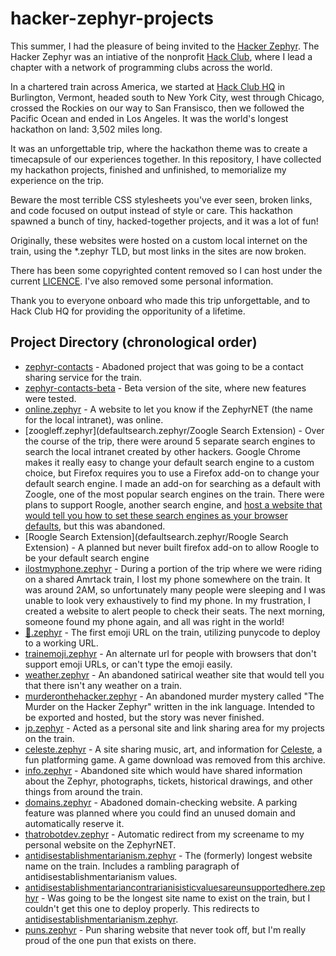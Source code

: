 # hacker-zephyr-projects

This summer, I had the pleasure of being invited to the [Hacker Zephyr](https://zephyr.hackclub.com/). The Hacker Zephyr was an intiative of the nonprofit [Hack Club](https://hackclub.com/), where I lead a chapter with a network of programming clubs across the world.

In a chartered train across America, we started at [Hack Club HQ](https://goo.gl/maps/jNQB5kwYoLH11JqM6) in Burlington, Vermont, headed south to New York City, west through Chicago, crossed the Rockies on our way to San Fransisco, then we followed the Pacific Ocean and ended in Los Angeles. It was the world's longest hackathon on land: 3,502 miles long.

It was an unforgettable trip, where the hackathon theme was to create a timecapsule of our experiences together. In this repository, I have collected my hackathon projects, finished and unfinished, to memorialize my experience on the trip. 

Beware the most terrible CSS stylesheets you've ever seen, broken links, and code focused on output instead of style or care. This hackathon spawned a bunch of tiny, hacked-together projects, and it was a lot of fun!

Originally, these websites were hosted on a custom local internet on the train, using the *.zephyr TLD, but most links in the sites are now broken.

There has been some copyrighted content removed so I can host under the current [LICENCE](LICENSE.md). I've also removed some personal information.

Thank you to everyone onboard who made this trip unforgettable, and to Hack Club HQ for providing the opporitunity of a lifetime.

## Project Directory (chronological order)

* [zephyr-contacts](contacts.zephyr/index.html) - Abadoned project that was going to be a contact sharing service for the train.
* [zephyr-contacts-beta](contacts-beta.zephyr/index.html) - Beta version of the site, where new features were tested.
* [online.zephyr](online.zephyr/index.html) - A website to let you know if the ZephyrNET (the name for the local intranet), was online.
* [zoogleff.zephyr](defaultsearch.zephyr/Zoogle Search Extension) - Over the course of the trip, there were around 5 separate search engines to search the local intranet created by other hackers. Google Chrome makes it really easy to change your default search engine to a custom choice, but Firefox requires you to use a Firefox add-on to change your default search engine. I made an add-on for searching as a default with Zoogle, one of the most popular search engines on the train. There were plans to support Roogle, another search engine, and [host a website that would tell you how to set these search engines as your browser defaults](defaultsearch.zephyr/index.html), but this was abandoned.
* [Roogle Search Extension](defaultsearch.zephyr/Roogle Search Extension) - A planned but never built firefox add-on to allow Roogle to be your default search engine
* [ilostmyphone.zephyr](ilostmyphone.zephyr/index.html) - During a portion of the trip where we were riding on a shared Amrtack train, I lost my phone somewhere on the train. It was around 2AM, so unfortunately many people were sleeping and I was unable to look very exhaustively to find my phone. In my frustration, I created a website to alert people to check their seats. The next morning, someone found my phone again, and all was right in the world!
* [🚂.zephyr](xn--358h.zephyr/index.html) - The first emoji URL on the train, utilizing punycode to deploy to a working URL.
* [trainemoji.zephyr](trainemoji.zephyr/index.html) - An alternate url for people with browsers that don't support emoji URLs, or can't type the emoji easily.
* [weather.zephyr](weather.zephyr) - An abandoned satirical weather site that would tell you that there isn't any weather on a train.
* [murderonthehacker.zephyr](murderonthehacker.zephyr) - An abandoned murder mystery called "The Murder on the Hacker Zephyr" written in the ink language. Intended to be exported and hosted, but the story was never finished.
* [jp.zephyr](jp.zephyr/index.html) - Acted as a personal site and link sharing area for my projects on the train.
* [celeste.zephyr](celeste.zephyr/index.html) - A site sharing music, art, and information for [Celeste](http://www.celestegame.com/), a fun platforming game. A game download was removed from this archive.
* [info.zephyr](info.zephyr/index.html) - Abandoned site which would have shared information about the Zephyr, photographs, tickets, historical drawings, and other things from around the train.
* [domains.zephyr](domains.zephyr/index.html) - Abadoned domain-checking website. A parking feature was planned where you could find an unused domain and automatically reserve it.
* [thatrobotdev.zephyr](thatrobotdev.zephyr/index.html) - Automatic redirect from my screename to my personal website on the ZephyrNET.
* [antidisestablishmentarianism.zephyr](antidisestablishmentarianism.zephyr/index.html) - The (formerly) longest website name on the train. Includes a rambling paragraph of antidisestablishmentarianism values.
* [antidisestablishmentariancontrarianisisticvaluesareunsupportedhere.zephyr](antidisestablishmentariancontrarianisisticvaluesareunsupportedhere.zephyr/index.html) - Was going to be the longest site name to exist on the train, but I couldn't get this one to deploy properly. This redirects to [antidisestablishmentarianism.zephyr](antidisestablishmentarianism.zephyr/index.html).
* [puns.zephyr](puns.zephyr/index.html) - Pun sharing website that never took off, but I'm really proud of the one pun that exists on there.
